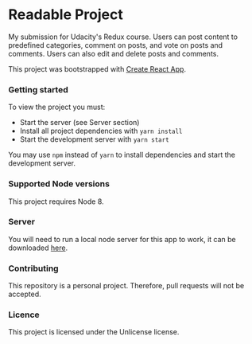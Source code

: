 # Readable Project

My submission for Udacity's Redux course. Users can post content to predefined categories, comment on posts, and vote 
on posts and comments. Users can also edit and delete posts and comments.

This project was bootstrapped with [Create React App](https://github.com/facebookincubator/create-react-app).

### Getting started

To view the project you must:

* Start the server (see Server section)
* Install all project dependencies with `yarn install`
* Start the development server with `yarn start`

You may use `npm` instead of `yarn` to install dependencies and start the development server.

### Supported Node versions

This project requires Node 8.

### Server

You will need to run a local node server for this app to work, it can be downloaded 
[here](https://github.com/udacity/reactnd-project-readable-starter).

### Contributing

This repository is a personal project. Therefore, pull requests will not be accepted.

### Licence

This project is licensed under the Unlicense license.
